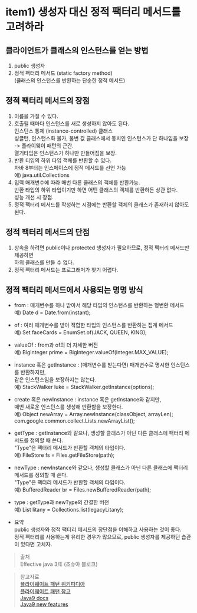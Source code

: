 # item1) 생성자 대신 정적 팩터리 메서드를 고려하라  

## 클라이언트가 클래스의 인스턴스를 얻는 방법  
1) public 생성자  
2) 정적 팩터리 메서드 (static factory method)  
    (클래스의 인스턴스를 반환하는 단순한 정적 메서드)  
    
## 정적 팩터리 메서드의 장점  
1) 이름을 가질 수 있다.  
2) 호출될 때마다 인스턴스를 새로 생성하지 않아도 된다.  
  인스턴스 통제 (instance-controlled) 클래스  
  싱글턴, 인스턴스화 불가, 불변 값 클래스에서 동치인 인스턴스가 단 하나임을 보장  
  -> 플라이웨이 패턴의 근간.  
  열거타입은 인스턴스가 하나만 만들어짐을 보장.
3) 반환 티입의 하위 타입 객체를 반환할 수 있다.  
  자바 8부터는 인스페이스에 정적 메서드를 선언 가능  
  예) java.util.Collections
4) 입력 매개변수에 따라 매번 다른 클래스의 객체를 반환가능.  
  반환 타입의 하위 타입이기만 하면 어떤 클래스의 객체를 반환하든 상관 없다.  
  성능 개선 시 장점.  
5) 정적 팩터리 메서드를 작성하는 시점에는 반환할 객체의 클래스가 존재하지 않아도 된다.  

## 정적 팩터리 메서드의 단점  
1) 상속을 하려면 public이나 protected 생성자가 필요하므로, 정적 팩터리 메서드만 제공하면  
하위 클래스를 만들 수 없다.
2) 정적 팩터리 메서드는 프로그래머가 찾기 어렵다.

## 정적 팩터리 메서드에서 사용되는 명명 방식  
  * from : 매개변수를 하나 받아서 해당 타입의 인스턴스를 반환하는 형변환 메서드  
  예) Date d = Date.from(instant);
  
  * of : 여러 매개변수를 받아 적합한 타입의 인스턴스를 반환하는 집계 메서드  
  예) Set<Rank> faceCards = EnumSet.of(JACK, QUEEN, KING);  
  
  * valueOf : from과 of의 더 자세한 버전  
  예) BigInteger prime = BigInteger.valueOf(Integer.MAX_VALUE);  
  
  * instance 혹은 getInstance : (매개변수를 받는다면) 매개변수로 명시한 인스턴스를 반환하지만,  
  같은 인스턴스임을 보장하지는 않는다.  
  예) StackWalker luke = StackWalker.getInstance(options);  
  
  * create 혹은 newInstance : instance 혹은 getInstance와 같지만,  
  매번 새로운 인스턴스를 생성해 반환함을 보장한다.  
  예) Object newArray = Array.newInstance(classObject, arrayLen);  
  com.google.common.collect.Lists.newArrayList();  
  
  * getType : getInstance와 같으나, 생성할 클래스가 아닌 다른 클래스에 팩터리 메서드를 정의할 때 쓴다.  
  "Type"은 팩터리 메서드가 반환할 객체의 타입이다.  
  예) FileStore fs = Files.getFileStore(path);  
  
  * newType : newInstance와 같으나, 생성할 클래스가 아닌 다른 클래스에 팩터리 메서드를 정의할 때 쓴다.  
  "Type"은 팩터리 메서드가 반환할 객체의 타입이다.  
  예) BufferedReader br = Files.newBufferedReader(path);  
  
  * type : getType과 newType의 간결한 버전  
  예) List<Complaint> litany = Collections.list(legacyLitany);
  
* 요약  
public 생성자와 정적 팩터리 메서드의 장단점을 이해하고 사용하는 것이 좋다.  
정적 팩터리를 사용하는게 유리한 경우가 많으므로, public 생성자를 제공하던 습관이 있다면 고치자.

> 출처  
Effective java 3/E (조슈아 블로크)

> 참고자료  
[플라이웨이트 패턴 위키피디아](https://ko.wikipedia.org/wiki/%ED%94%8C%EB%9D%BC%EC%9D%B4%EC%9B%A8%EC%9D%B4%ED%8A%B8_%ED%8C%A8%ED%84%B4)  
[플라이웨이트 패턴 참고](https://programmingfbf7290.tistory.com/entry/%ED%94%8C%EB%9D%BC%EC%9D%B4%EC%9B%A8%EC%9D%B4%ED%8A%B8-%ED%8C%A8%ED%84%B4)  
[Java9 docs](https://docs.oracle.com/javase/9/docs/api/java/util/List.html)  
[Java9 new features](https://www.oracle.com/corporate/features/jdk9-new-developer-features.html)